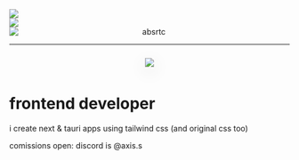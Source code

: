 <div align="center" style="display: flex; flex-direction: column;">
    <img src="https://lanyard.cnrad.dev/api/699353540585586759?borderRadius=8px&theme=dark)](https://discord.com/users/699353540585586759">
    <img src="https://github-readme-stats.vercel.app/api/top-langs/?username=absrtc&layout=compact&theme=highcontrast&hide_border=true%22">
    <img src="https://komarev.com/ghpvc/?username=absrtc&label=Profile%20views&color=0e75b6&style=flat" alt="absrtc" />
</div>

---

<div align="center">
    <img 
        src="https://github-readme-stats.vercel.app/api?username=absrtc&show_icons=true&theme=dark&hide_border=false&rank_icon=github&title_color=58A6FF" 
        style="margin: 10px 0; box-shadow: 0 8px 30px rgba(0, 0, 0, 0.12);">
</div>

# frontend developer
i create next & tauri apps using tailwind css (and original css too)

comissions open: discord is @axis.s
